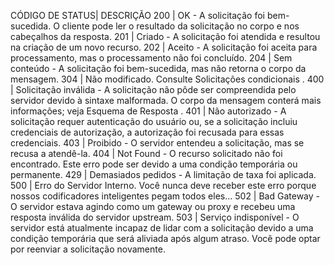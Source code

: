 CÓDIGO DE STATUS| DESCRIÇÃO
200             | OK - A solicitação foi bem-sucedida. O cliente pode ler o resultado da solicitação no corpo e nos cabeçalhos da resposta.
201             | Criado - A solicitação foi atendida e resultou na criação de um novo recurso.
202             | Aceito - A solicitação foi aceita para processamento, mas o processamento não foi concluído.
204             | Sem conteúdo - A solicitação foi bem-sucedida, mas não retorna o corpo da mensagem.
304             | Não modificado. Consulte Solicitações condicionais .
400             | Solicitação inválida - A solicitação não pôde ser compreendida pelo servidor devido à sintaxe malformada. O corpo da mensagem conterá mais informações; veja Esquema de Resposta .
401             | Não autorizado - A solicitação requer autenticação do usuário ou, se a solicitação incluiu credenciais de autorização, a autorização foi recusada para essas credenciais.
403             | Proibido - O servidor entendeu a solicitação, mas se recusa a atendê-la.
404             | Not Found - O recurso solicitado não foi encontrado. Este erro pode ser devido a uma condição temporária ou permanente.
429             | Demasiados pedidos - A limitação de taxa foi aplicada.
500             | Erro do Servidor Interno. Você nunca deve receber este erro porque nossos codificadores inteligentes pegam todos eles...
502             | Bad Gateway - O servidor estava agindo como um gateway ou proxy e recebeu uma resposta inválida do servidor upstream.
503             | Serviço indisponível - O servidor está atualmente incapaz de lidar com a solicitação devido a uma condição temporária que será aliviada após algum atraso. Você pode optar por reenviar a solicitação novamente.